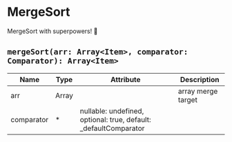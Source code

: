 # MergeSort

MergeSort with superpowers! 💪

## `mergeSort(arr: Array<Item>, comparator: Comparator): Array<Item>`

| Name       | Type        | Attribute                                                         | Description        |
| ---------- | ----------- | ----------------------------------------------------------------- | ------------------ |
| arr        | Array<Item> |                                                                   | array merge target |
| comparator | \*          | nullable: undefined, optional: true, default: \_defaultComparator |
